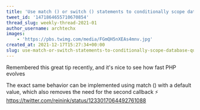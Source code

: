 ```yaml
---
title: 'Use match () or switch () statements to conditionally scope database queries based on query strings in the request'
tweet_id: '1471864655710670854'
thread_slug: weekly-thread-2021-01
author_username: archtechx
images:
    - 'https://pbs.twimg.com/media/FGmQH5nXEAs4mnv.jpg'
created_at: 2021-12-17T15:27:34+00:00
slug: use-match-or-switch-statements-to-conditionally-scope-database-queries-based-on-query-strings-in-the-request
---
```

Remembered this great tip recently, and it's nice to see how fast PHP evolves 

The exact same behavior can be implemented using match () with a default value, which also removes the need for the second callback ⚡️  https://twitter.com/reinink/status/1233017064492761088